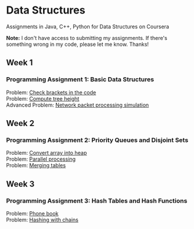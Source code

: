# Data Structures
Assignments in Java, C++, Python for Data Structures on Coursera 

<strong>Note:</strong> I don't have access to submitting my assignments. If there's something wrong in my code, please let me know. Thanks!

## Week 1
### Programming Assignment 1: Basic Data Structures
Problem: [Check brackets in the code](https://github.com/akueisara/data-structures/tree/master/week%201/check_brackets_in_code) </br>
Problem: [Compute tree height](https://github.com/akueisara/data-structures/tree/master/week%201/tree_height) </br>
Advanced Problem: [Network packet processing simulation](https://github.com/akueisara/data-structures/tree/master/week%201/network_packet_processing_simulation) </br>

## Week 2
### Programming Assignment 2: Priority Queues and Disjoint Sets
Problem: [Convert array into heap](https://github.com/akueisara/data-structures/tree/master/week%202/make_heap) </br>
Problem: [Parallel processing](https://github.com/akueisara/data-structures/tree/master/week%202/job_queue) </br>
Problem: [Merging tables](https://github.com/akueisara/data-structures/tree/master/week%202/merging_tables) </br>

## Week 3
### Programming Assignment 3: Hash Tables and Hash Functions
Problem: [Phone book](https://github.com/akueisara/data-structures/tree/master/week%203/phone_book) </br>
Problem: [Hashing with chains](https://github.com/akueisara/data-structures/tree/master/week%203/hash_chains) </br>
